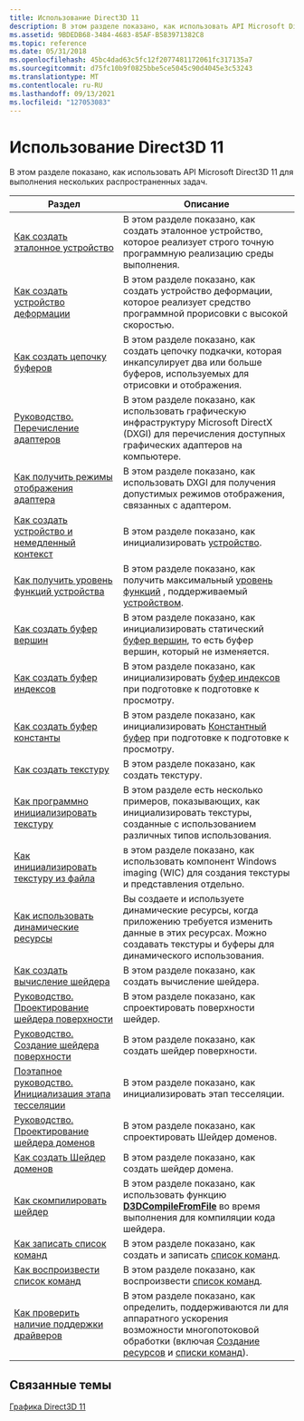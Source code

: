 ```yaml
---
title: Использование Direct3D 11
description: В этом разделе показано, как использовать API Microsoft Direct3D 11 для выполнения нескольких распространенных задач.
ms.assetid: 9BDEDB68-3484-4683-85AF-B583971382C8
ms.topic: reference
ms.date: 05/31/2018
ms.openlocfilehash: 45bc4dad63c5fc12f2077481172061fc317135a7
ms.sourcegitcommit: d75fc10b9f0825bbe5ce5045c90d4045e3c53243
ms.translationtype: MT
ms.contentlocale: ru-RU
ms.lasthandoff: 09/13/2021
ms.locfileid: "127053083"
---
```

# <a name="how-to-use-direct3d-11"></a>Использование Direct3D 11

В этом разделе показано, как использовать API Microsoft Direct3D 11 для выполнения нескольких распространенных задач.



| Раздел                                                                                                                         | Описание                                                                                                                                                                                                                                                                                |
|-------------------------------------------------------------------------------------------------------------------------------|--------------------------------------------------------------------------------------------------------------------------------------------------------------------------------------------------------------------------------------------------------------------------------------------|
| [Как создать эталонное устройство](overviews-direct3d-11-devices-create-ref.md)<br/>                                  | В этом разделе показано, как создать эталонное устройство, которое реализует строго точную программную реализацию среды выполнения.<br/>                                                                                                                                                    |
| [Как создать устройство деформации](overviews-direct3d-11-devices-create-warp.md)<br/>                                      | В этом разделе показано, как создать устройство деформации, которое реализует средство программной прорисовки с высокой скоростью.<br/>                                                                                                                                                                                  |
| [Как создать цепочку буферов](overviews-direct3d-11-devices-create-swap-chain.md)<br/>                                 | В этом разделе показано, как создать цепочку подкачки, которая инкапсулирует два или больше буферов, используемых для отрисовки и отображения. <br/>                                                                                                                                                      |
| [Руководство. Перечисление адаптеров](overviews-direct3d-11-devices-enum.md)<br/>                                               | В этом разделе показано, как использовать графическую инфраструктуру Microsoft DirectX (DXGI) для перечисления доступных графических адаптеров на компьютере.<br/>                                                                                                                                        |
| [Как получить режимы отображения адаптера](overviews-direct3d-11-devices-get-adapter-info.md)<br/>                            | В этом разделе показано, как использовать DXGI для получения допустимых режимов отображения, связанных с адаптером.<br/>                                                                                                                                                                                     |
| [Как создать устройство и немедленный контекст](overviews-direct3d-11-devices-initialize.md)<br/>                      | В этом разделе показано, как инициализировать [устройство](overviews-direct3d-11-devices-intro.md).<br/>                                                                                                                                                                                        |
| [Как получить уровень функций устройства](overviews-direct3d-11-devices-downlevel-get.md)<br/>                            | В этом разделе показано, как получить максимальный [уровень функций](overviews-direct3d-11-devices-downlevel-intro.md) , поддерживаемый [устройством](overviews-direct3d-11-devices-intro.md).<br/>                                                                                                   |
| [Как создать буфер вершин](overviews-direct3d-11-resources-buffers-vertex-how-to.md)<br/>                        | В этом разделе показано, как инициализировать статический [буфер вершин](overviews-direct3d-11-resources-buffers-intro.md), то есть буфер вершин, который не изменяется.<br/>                                                                                                                  |
| [Как создать буфер индексов](overviews-direct3d-11-resources-buffers-index-how-to.md)<br/>                         | В этом разделе показано, как инициализировать [буфер индексов](overviews-direct3d-11-resources-buffers-intro.md) при подготовке к подготовке к просмотру.<br/>                                                                                                                                           |
| [Как создать буфер константы](overviews-direct3d-11-resources-buffers-constant-how-to.md)<br/>                    | В этом разделе показано, как инициализировать [Константный буфер](overviews-direct3d-11-resources-buffers-intro.md) при подготовке к подготовке к просмотру.<br/>                                                                                                                                         |
| [Как создать текстуру](overviews-direct3d-11-resources-textures-create.md)<br/>                                    | В этом разделе показано, как создать текстуру.<br/>                                                                                                                                                                                                                                       |
| [Как программно инициализировать текстуру](overviews-direct3d-11-resources-textures-how-to-fill-manually.md)<br/> | В этом разделе есть несколько примеров, показывающих, как инициализировать текстуры, созданные с использованием различных типов использования.<br/>                                                                                                                                                             |
| [Как инициализировать текстуру из файла](overviews-direct3d-11-resources-textures-how-to.md)<br/>                    | в этом разделе показано, как использовать компонент Windows imaging (WIC) для создания текстуры и представления отдельно.<br/>                                                                                                                                                                      |
| [Как использовать динамические ресурсы](how-to--use-dynamic-resources.md)<br/>                                                 | Вы создаете и используете динамические ресурсы, когда приложению требуется изменить данные в этих ресурсах. Можно создавать текстуры и буферы для динамического использования.<br/>                                                                                                                              |
| [Как создать вычисление шейдера](direct3d-11-advanced-stages-compute-create.md)<br/>                                  | В этом разделе показано, как создать вычисление шейдера.<br/>                                                                                                                                                                                                                                |
| [Руководство. Проектирование шейдера поверхности](direct3d-11-advanced-stages-hull-shader-design.md)<br/>                                 | В этом разделе показано, как спроектировать поверхности шейдер.<br/>                                                                                                                                                                                                                                  |
| [Руководство. Создание шейдера поверхности](direct3d-11-advanced-stages-hull-shader-create.md)<br/>                                 | В этом разделе показано, как создать шейдер поверхности.<br/>                                                                                                                                                                                                                                   |
| [Поэтапное руководство. Инициализация этапа тесселяции](direct3d-11-advanced-stages-tessellator-initialize.md)<br/>                 | В этом разделе показано, как инициализировать этап тесселяции.<br/>                                                                                                                                                                                                                       |
| [Руководство. Проектирование шейдера доменов](direct3d-11-advanced-stages-domain-shader-design.md)<br/>                             | В этом разделе показано, как спроектировать Шейдер доменов.<br/>                                                                                                                                                                                                                                |
| [Как создать Шейдер доменов](direct3d-11-advanced-stages-domain-shader-create.md)<br/>                             | В этом разделе показано, как создать шейдер домена.<br/>                                                                                                                                                                                                                                 |
| [Как скомпилировать шейдер](how-to--compile-a-shader.md)<br/>                                                           | В этом разделе показано, как использовать функцию [**D3DCompileFromFile**](/windows/desktop/direct3dhlsl/d3dcompilefromfile) во время выполнения для компиляции кода шейдера.<br/>                                                                                                                                          |
| [Как записать список команд](overviews-direct3d-11-render-multi-thread-command-list-record.md)<br/>                 | В этом разделе показано, как создать и записать [список команд](overviews-direct3d-11-render-multi-thread-command-list.md).<br/>                                                                                                                                                         |
| [Как воспроизвести список команд](overviews-direct3d-11-render-multi-thread-command-list-play.md)<br/>                | В этом разделе показано, как воспроизвести [список команд](overviews-direct3d-11-render-multi-thread-command-list.md).<br/>                                                                                                                                                                 |
| [Как проверить наличие поддержки драйверов](overviews-direct3d-11-render-multi-thread-support.md)<br/>                          | В этом разделе показано, как определить, поддерживаются ли для аппаратного ускорения возможности многопотоковой обработки (включая [Создание ресурсов](overviews-direct3d-11-render-multi-thread-intro.md) и [списки команд](overviews-direct3d-11-render-multi-thread-command-list.md)).<br/> |



 

## <a name="related-topics"></a>Связанные темы

<dl> <dt>

[Графика Direct3D 11](atoc-dx-graphics-direct3d-11.md)
</dt> </dl>

 

